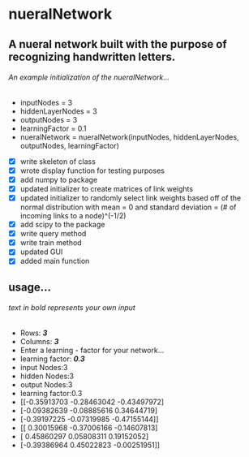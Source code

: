 # nueralNetwork
## A nueral network built with the purpose of recognizing handwritten letters.
###### An example initialization of the nueralNetwork...
- inputNodes = 3
- hiddenLayerNodes = 3
- outputNodes = 3
- learningFactor = 0.1
- nueralNetwork = nueralNetwork(inputNodes, hiddenLayerNodes, outputNodes, learningFactor)
- [x] write skeleton of class
- [x] wrote display function for testing purposes
- [x] add numpy to package
- [x] updated initializer to create matrices of link weights
- [x] updated initializer to randomly select link weights based off of the normal distribution with mean = 0 and standard deviation = (# of incoming links to a node)^(-1/2)
- [x] add scipy to the package
- [x] write query method
- [x] write train method
- [x] updated GUI
- [x] added main function
## usage...
###### text in bold represents your own input
- Rows: ***3***
- Columns: ***3***
- Enter a learning - factor for your network...
- learning factor: ***0.3***
- input Nodes:3
- hidden Nodes:3
- output Nodes:3
- learning factor:0.3
- [[-0.35913703 -0.28463042 -0.43497972]
-  [-0.09382639 -0.08885616  0.34644719]
- [-0.39197225 -0.07319985 -0.47155144]]
- [[ 0.30015968 -0.37006166 -0.14607813]
- [ 0.45860297  0.05808311  0.19152052]
-  [-0.39386964  0.45022823 -0.00251951]]
